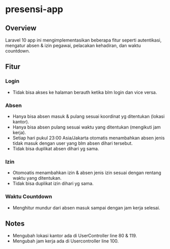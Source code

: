 # presensi-app

## Overview
Laravel 10 app ini mengimplementasikan beberapa fitur seperti autentikasi, mengatur absen & izin pegawai, pelacakan kehadiran, dan waktu countdown.

## Fitur

### Login
- Tidak bisa akses ke halaman berauth ketika blm login dan vice versa.

### Absen
- Hanya bisa absen masuk & pulang sesuai koordinat yg ditentukan (lokasi kantor).
- Hanya bisa absen pulang sesuai waktu yang ditentukan (mengikuti jam kerja).
- Setiap hari pukul 23:00 Asia/Jakarta otomatis menambahkan absen jenis tidak masuk dengan user yang blm absen dihari tersebut.
- Tidak bisa duplikat absen dihari yg sama.

### Izin
- Otomoatis menambahkan izin & absen jenis izin sesuai dengan rentang waktu yang ditentukan.
- Tidak bisa duplikat izin dihari yg sama.

### Waktu Countdown
- Menghitur mundur dari absen masuk sampai dengan jam kerja selesai.

## Notes
- Mengubah lokasi kantor ada di UserController line 80 & 119.
- Mengubah jam kerja ada di Usercontroller line 100.